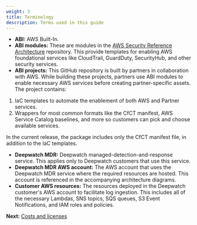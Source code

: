 ```yaml
---
weight: 3
title: Terminology
description: Terms used in this guide
---
```


* **ABI:** AWS Built-In.
* **ABI modules:** These are modules in the [AWS Security Reference Architecture](https://github.com/aws-samples/aws-security-reference-architecture-examples/tree/main/aws_sra_examples/modules) repository. This provide templates for enabling AWS foundational services like CloudTrail, GuardDuty, SecurityHub, and other security services.
* **ABI projects:** This GitHub repository is built by partners in collaboration with AWS. While building these projects, partners use ABI modules to enable necessary AWS services before creating partner-specific assets. The project contains:

1. IaC templates to automate the enablement of both AWS and Partner services.
2. Wrappers for most common formats like the CfCT manifest, AWS Service Catalog baselines, and more so customers can pick and choose available services.

In the current release, the package includes only the CfCT manifest file, in addition to the IaC templates.
* **Deepwatch MDR:** Deepwatch managed-detection-and-response service. This applies only to Deepwatch customers that use this service.
* **Deepwatch MDR AWS account:** The AWS account that uses the Deepwatch MDR service where the required resources are hosted. This account is referenced in the accompanying architecture diagrams.
* **Customer AWS resources:** The resources deployed in the Deepwatch customer's AWS account to facilitate log ingestion. This includes all of the necessary Lambdas, SNS topics, SQS queues, S3 Event Notifications, and IAM roles and policies.

**Next:** [Costs and licenses](/costandlicenses/index.html)
